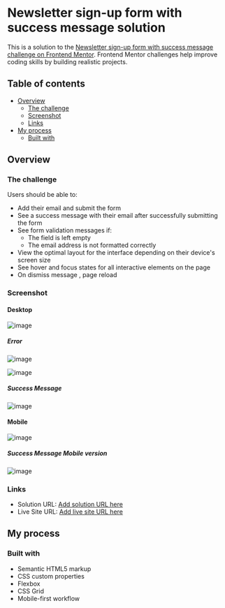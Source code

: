 # Newsletter sign-up form with success message solution

This is a solution to the [Newsletter sign-up form with success message challenge on Frontend Mentor](https://www.frontendmentor.io/challenges/newsletter-signup-form-with-success-message-3FC1AZbNrv). Frontend Mentor challenges help improve coding skills by building realistic projects. 

## Table of contents

- [Overview](#overview)
  - [The challenge](#the-challenge)
  - [Screenshot](#screenshot)
  - [Links](#links)
- [My process](#my-process)
  - [Built with](#built-with)

## Overview

### The challenge

Users should be able to:

- Add their email and submit the form
- See a success message with their email after successfully submitting the form
- See form validation messages if:
  - The field is left empty
  - The email address is not formatted correctly
- View the optimal layout for the interface depending on their device's screen size
- See hover and focus states for all interactive elements on the page
- On dismiss message , page reload

### Screenshot
#### Desktop
![image](https://github.com/KJabeen/Newsletter-signup-with-success-message/assets/126177876/713b9fba-9719-4562-9b0c-f53befb70b19)

##### Error
![image](https://github.com/KJabeen/Newsletter-signup-with-success-message/assets/126177876/da750edd-336e-426b-bdce-c6ef78bd206a)

![image](https://github.com/KJabeen/Newsletter-signup-with-success-message/assets/126177876/a720a042-0434-4071-bff0-1ddab0725443)

##### Success Message
![image](https://github.com/KJabeen/Newsletter-signup-with-success-message/assets/126177876/fbcff1e6-1299-4dd1-ae2d-4aa4ce92afd5)

#### Mobile

![image](https://github.com/KJabeen/Newsletter-signup-with-success-message/assets/126177876/11d4d707-fcc4-432b-80f4-e62d88ca3405)

##### Success Message Mobile version
![image](https://github.com/KJabeen/Newsletter-signup-with-success-message/assets/126177876/73d39fdb-0158-4bc2-b14e-dbee62f4ebc1)



### Links

- Solution URL: [Add solution URL here](https://your-solution-url.com)
- Live Site URL: [Add live site URL here](https://your-live-site-url.com)

## My process

### Built with

- Semantic HTML5 markup
- CSS custom properties
- Flexbox
- CSS Grid
- Mobile-first workflow
